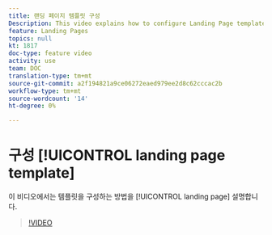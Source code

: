 ```yaml
---
title: 랜딩 페이지 템플릿 구성
Description: This video explains how to configure Landing Page templates in Adobe Campaign Standard.
feature: Landing Pages
topics: null
kt: 1817
doc-type: feature video
activity: use
team: DOC
translation-type: tm+mt
source-git-commit: a2f194821a9ce06272eaed979ee2d8c62cccac2b
workflow-type: tm+mt
source-wordcount: '14'
ht-degree: 0%

---
```


# 구성 [!UICONTROL landing page template]

이 비디오에서는 템플릿을 구성하는 방법을 [!UICONTROL landing page] 설명합니다.

>[!VIDEO](https://video.tv.adobe.com/v/25200/?quality=12)
